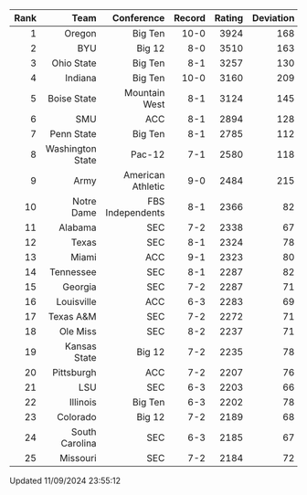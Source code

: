 | Rank  | Team                 | Conference           | Record   | Rating | Deviation |
| ---:  | ---:                 | ---:                 | ---:     | ---:   | ---:      |
| 1     | Oregon               | Big Ten              | 10-0     | 3924   | 168       |
| 2     | BYU                  | Big 12               | 8-0      | 3510   | 163       |
| 3     | Ohio State           | Big Ten              | 8-1      | 3257   | 130       |
| 4     | Indiana              | Big Ten              | 10-0     | 3160   | 209       |
| 5     | Boise State          | Mountain West        | 8-1      | 3124   | 145       |
| 6     | SMU                  | ACC                  | 8-1      | 2894   | 128       |
| 7     | Penn State           | Big Ten              | 8-1      | 2785   | 112       |
| 8     | Washington State     | Pac-12               | 7-1      | 2580   | 118       |
| 9     | Army                 | American Athletic    | 9-0      | 2484   | 215       |
| 10    | Notre Dame           | FBS Independents     | 8-1      | 2366   | 82        |
| 11    | Alabama              | SEC                  | 7-2      | 2338   | 67        |
| 12    | Texas                | SEC                  | 8-1      | 2324   | 78        |
| 13    | Miami                | ACC                  | 9-1      | 2323   | 80        |
| 14    | Tennessee            | SEC                  | 8-1      | 2287   | 82        |
| 15    | Georgia              | SEC                  | 7-2      | 2287   | 71        |
| 16    | Louisville           | ACC                  | 6-3      | 2283   | 69        |
| 17    | Texas A&M            | SEC                  | 7-2      | 2272   | 71        |
| 18    | Ole Miss             | SEC                  | 8-2      | 2237   | 71        |
| 19    | Kansas State         | Big 12               | 7-2      | 2235   | 78        |
| 20    | Pittsburgh           | ACC                  | 7-2      | 2207   | 76        |
| 21    | LSU                  | SEC                  | 6-3      | 2203   | 66        |
| 22    | Illinois             | Big Ten              | 6-3      | 2202   | 78        |
| 23    | Colorado             | Big 12               | 7-2      | 2189   | 68        |
| 24    | South Carolina       | SEC                  | 6-3      | 2185   | 67        |
| 25    | Missouri             | SEC                  | 7-2      | 2184   | 72        |

Updated 11/09/2024 23:55:12
